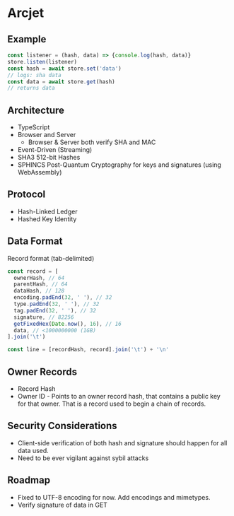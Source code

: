 # Arcjet

## Example

```js
const listener = (hash, data) => {console.log(hash, data)}
store.listen(listener)
const hash = await store.set('data')
// logs: sha data
const data = await store.get(hash)
// returns data
```

## Architecture

- TypeScript
- Browser and Server
  - Browser & Server both verify SHA and MAC
- Event-Driven (Streaming)
- SHA3 512-bit Hashes
- SPHINCS Post-Quantum Cryptography for keys and signatures (using WebAssembly)

## Protocol

- Hash-Linked Ledger
- Hashed Key Identity

## Data Format

Record format (tab-delimited)

```js
const record = [
  ownerHash, // 64
  parentHash, // 64
  dataHash, // 128
  encoding.padEnd(32, ' '), // 32
  type.padEnd(32, ' '), // 32
  tag.padEnd(32, ' '), // 32
  signature, // 82256
  getFixedHex(Date.now(), 16), // 16
  data, // <1000000000 (1GB)
].join('\t')

const line = [recordHash, record].join('\t') + '\n'
```

## Owner Records

- Record Hash
- Owner ID - Points to an owner record hash, that contains a public key for that owner. That is a record used to begin a chain of records.

## Security Considerations

- Client-side verification of both hash and signature should happen for all data used.
- Need to be ever vigilant against sybil attacks

## Roadmap

- Fixed to UTF-8 encoding for now. Add encodings and mimetypes.
- Verify signature of data in GET

